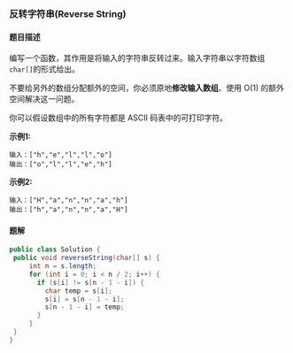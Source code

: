 ### 反转字符串(Reverse String)

#### 题目描述
编写一个函数，其作用是将输入的字符串反转过来。输入字符串以字符数组`char[]`的形式给出。

不要给另外的数组分配额外的空间，你必须原地**修改输入数组**、使用 O(1) 的额外空间解决这一问题。

你可以假设数组中的所有字符都是 ASCII 码表中的可打印字符。

**示例1:**
```
输入：["h","e","l","l","o"]
输出：["o","l","l","e","h"]
```

**示例2:**
```
输入：["H","a","n","n","a","h"]
输出：["h","a","n","n","a","H"]
```

#### 题解
```java
public class Solution {
 public void reverseString(char[] s) {
     int n = s.length;
     for (int i = 0; i < n / 2; i++) {
       if (s[i] != s[n - 1 - i]) {
         char temp = s[i];
         s[i] = s[n - 1 - i];
         s[n - 1 - i] = temp;
       }
     }
 }
}
```
